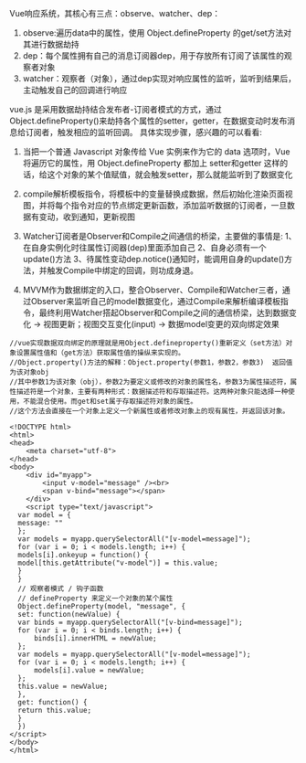 Vue响应系统，其核心有三点：observe、watcher、dep：

1. observe:遍历data中的属性，使用 Object.defineProperty 的get/set方法对其进行数据劫持
2. dep：每个属性拥有自己的消息订阅器dep，用于存放所有订阅了该属性的观察者对象
3. watcher：观察者（对象），通过dep实现对响应属性的监听，监听到结果后，主动触发自己的回调进行响应


vue.js 是采用数据劫持结合发布者-订阅者模式的方式，通过Object.defineProperty()来劫持各个属性的setter，getter，在数据变动时发布消息给订阅者，触发相应的监听回调。 具体实现步骤，感兴趣的可以看看:

1. 当把一个普通 Javascript 对象传给 Vue 实例来作为它的 data 选项时，Vue 将遍历它的属性，用 Object.defineProperty 都加上 setter和getter 这样的话，给这个对象的某个值赋值，就会触发setter，那么就能监听到了数据变化

2. compile解析模板指令，将模板中的变量替换成数据，然后初始化渲染页面视图，并将每个指令对应的节点绑定更新函数，添加监听数据的订阅者，一旦数据有变动，收到通知，更新视图

3. Watcher订阅者是Observer和Compile之间通信的桥梁，主要做的事情是: 1、在自身实例化时往属性订阅器(dep)里面添加自己 2、自身必须有一个update()方法 3、待属性变动dep.notice()通知时，能调用自身的update()方法，并触发Compile中绑定的回调，则功成身退。

4. MVVM作为数据绑定的入口，整合Observer、Compile和Watcher三者，通过Observer来监听自己的model数据变化，通过Compile来解析编译模板指令，最终利用Watcher搭起Observer和Compile之间的通信桥梁，达到数据变化 -> 视图更新；视图交互变化(input) -> 数据model变更的双向绑定效果
```
//vue实现数据双向绑定的原理就是用Object.defineproperty()重新定义（set方法）对象设置属性值和（get方法）获取属性值的操纵来实现的。
//Object.property()方法的解释：Object.property(参数1，参数2，参数3)  返回值为该对象obj
//其中参数1为该对象（obj），参数2为要定义或修改的对象的属性名，参数3为属性描述符，属性描述符是一个对象，主要有两种形式：数据描述符和存取描述符。这两种对象只能选择一种使用，不能混合使用。而get和set属于存取描述符对象的属性。
//这个方法会直接在一个对象上定义一个新属性或者修改对象上的现有属性，并返回该对象。

<!DOCTYPE html>
<html>
<head>
    <meta charset="utf-8">
</head>
<body>
    <div id="myapp">
        <input v-model="message" /><br>
        <span v-bind="message"></span>
    </div>
    <script type="text/javascript">
  var model = {
  message: ""
  };
  var models = myapp.querySelectorAll("[v-model=message]");
  for (var i = 0; i < models.length; i++) {
  models[i].onkeyup = function() {
  model[this.getAttribute("v-model")] = this.value;
  }
  }
  // 观察者模式 / 钩子函数
  // defineProperty 来定义一个对象的某个属性
  Object.defineProperty(model, "message", {
  set: function(newValue) {
  var binds = myapp.querySelectorAll("[v-bind=message]");
  for (var i = 0; i < binds.length; i++) {
      binds[i].innerHTML = newValue;
  };
  var models = myapp.querySelectorAll("[v-model=message]");
  for (var i = 0; i < models.length; i++) {
      models[i].value = newValue;
  };
  this.value = newValue;
  },
  get: function() {
  return this.value;
  }
  })
</script>
</body>
</html>
```